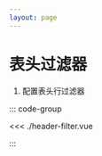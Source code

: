```yaml
---
layout: page
---
```


# 表头过滤器

1) 配置表头行过滤器

<Table />

::: code-group

<<< ./header-filter.vue

:::


<script setup lang='ts'>
import Table from './header-filter.vue';
</script>